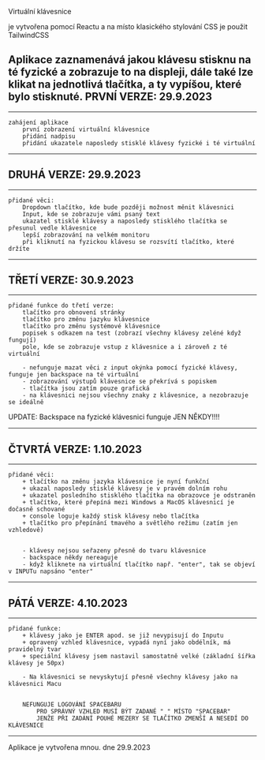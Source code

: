Virtuální klávesnice

je vytvořena pomocí Reactu a na místo klasického stylování CSS je použit TailwindCSS

Aplikace zaznamenává jakou klávesu stisknu na té fyzické a zobrazuje to na displeji,
dále také lze klikat na jednotlivá tlačítka, a ty vypíšou, které bylo stisknuté.
PRVNÍ VERZE: 29.9.2023
---------------------------
_________________________________
    zahájení aplikace
        první zobrazení virtuální klávesnice
        přidání nadpisu
        přidání ukazatele naposledy stisklé klávesy fyzické i té virtuální
_________________________________

DRUHÁ VERZE: 29.9.2023
---------------------------
_____________________________________________________________________
    přidané věci:
        Dropdown tlačítko, kde bude později možnost měnit klávesnici
        Input, kde se zobrazuje vámi psaný text
        ukazatel stisklé klávesy a naposledy stisklého tlačítka se přesunul vedle klávesnice
        lepší zobrazování na velkém monitoru
        při kliknutí na fyzickou klávesu se rozsvítí tlačítko, které držíte

_____________________________________________________________________

TŘETÍ VERZE: 30.9.2023
---------------------------------------
______________________________________________________________________
    přidané funkce do třetí verze:
        tlačítko pro obnovení stránky
        tlačítko pro změnu jazyku klávesnice
        tlačítko pro změnu systémové klávesnice
        popisek s odkazem na test (zobrazí všechny klávesy zeléné když fungují)
        pole, kde se zobrazuje vstup z klávesnice a i zároveň z té virtuální

        - nefunguje mazat věci z input okýnka pomocí fyzické klávesy, funguje jen backspace na té virtuální
        - zobrazování výstupů klávesnice se překrívá s popiskem 
        - tlačítka jsou zatím pouze grafická
        - na klávesnici nejsou všechny znaky z klávesnice, a nezobrazuje se ideálně


UPDATE:
    Backspace na fyzické klávesnici funguje JEN NĚKDY!!!!
__________________________________________________________________________


ČTVRTÁ VERZE: 1.10.2023
---------------------------
_____________________________________________________________________
    přidané věci:
        + tlačítko na změnu jazyka klávesnice je nyní funkční
        + ukazal naposledy stisklé klávesy je v pravém dolním rohu
        + ukazatel posledního stisklého tlačítka na obrazovce je odstraněn
        + tlačítko, které přepíná mezi Windows a MacOS klávesnicí je dočasně schované
        + console loguje každý stisk klávesy nebo tlačítka
        + tlačítko pro přepínání tmavého a světlého režimu (zatím jen vzhledově)


        - klávesy nejsou seřazeny přesně do tvaru klávesnice
        - backspace někdy nereaguje
        - když kliknete na virtuální tlačítko např. "enter", tak se objeví v INPUTu napsáno "enter"

_____________________________________________________________________


PÁTÁ VERZE: 4.10.2023
---------------------------
_____________________________________________________________________
    přidané funkce:
        + klávesy jako je ENTER apod. se již nevypisují do Inputu
        + opravený vzhled klávesnice, vypadá nyní jako obdélník, má pravidelný tvar
        + speciální klávesy jsem nastavil samostatně velké (základní šířka klávesy je 50px)

        - Na klávesnici se nevyskytují přesně všechny klávesy jako na klávesnici Macu 


        NEFUNGUJE LOGOVÁNÍ SPACEBARU
            PRO SPRÁVNÝ VZHLED MUSÍ BÝT ZADANÉ " " MÍSTO "SPACEBAR"
            JENŽE PŘI ZADÁNÍ POUHÉ MEZERY SE TLAČÍTKO ZMENŠÍ A NESEDÍ DO KLÁVESNICE
_____________________________________________________________________



Aplikace je vytvořena mnou.
dne 29.9.2023